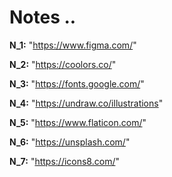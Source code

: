 # Notes ..

**N_1:** "https://www.figma.com/"

**N_2:** "https://coolors.co/"

**N_3:** "https://fonts.google.com/"

**N_4:** "https://undraw.co/illustrations"

**N_5:** "https://www.flaticon.com/"

**N_6:** "https://unsplash.com/"

**N_7:** "https://icons8.com/"